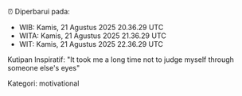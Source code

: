 ⏰ Diperbarui pada:
- WIB: Kamis, 21 Agustus 2025 20.36.29 UTC
- WITA: Kamis, 21 Agustus 2025 21.36.29 UTC
- WIT: Kamis, 21 Agustus 2025 22.36.29 UTC

Kutipan Inspiratif:
"It took me a long time not to judge myself through someone else's eyes"


Kategori: motivational

